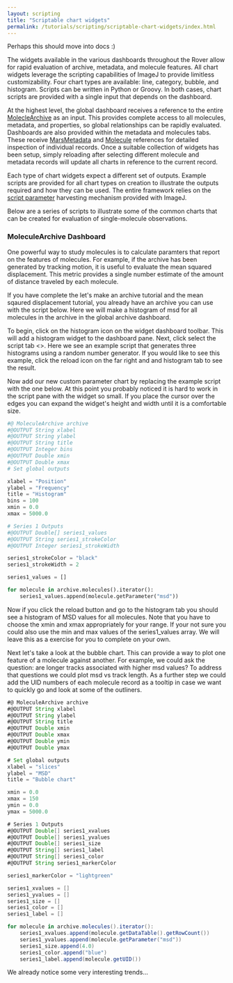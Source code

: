 ```yaml
---
layout: scripting
title: "Scriptable chart widgets"
permalink: /tutorials/scripting/scriptable-chart-widgets/index.html
---
```


Perhaps this should move into docs :)

The widgets available in the various dashboards throughout the Rover allow for rapid evaluation of archive, metadata, and molecule features. All chart widgets leverage the scripting capabilities of ImageJ to provide limitless customizability. Four chart types are available: line, category, bubble, and histogram. Scripts can be written in Python or Groovy. In both cases, chart scripts are provided with a single input that depends on the dashboard.

At the highest level, the global dashboard receives a reference to the entire [MolecleArchive](https://duderstadt-lab.github.io/mars-core/javadoc/de/mpg/biochem/mars/molecule/MoleculeArchive.html) as an input. This provides complete access to all molecules, metadata, and properties, so global relationships can be rapidly evaluated. Dashboards are also provided within the metadata and molecules tabs. These receive [MarsMetadata](https://duderstadt-lab.github.io/mars-core/javadoc/de/mpg/biochem/mars/molecule/MarsMetadata.html) and [Molecule](https://duderstadt-lab.github.io/mars-core/javadoc/de/mpg/biochem/mars/molecule/Molecule.html) references for detailed inspection of individual records. Once a suitable collection of widgets has been setup, simply reloading after selecting different molecule and metadata records will update all charts in reference to the current record.

Each type of chart widgets expect a different set of outputs. Example scripts are provided for all chart types on creation to illustrate the outputs required and how they can be used. The entire framework relies on the [script parameter](https://imagej.net/Script_Parameters) harvesting mechanism provided with ImageJ.

Below are a series of scripts to illustrate some of the common charts that can be created for evaluation of single-molecule observations.

### MoleculeArchive Dashboard

One powerful way to study molecules is to calculate paramters that report on the features of molecules. For example, if the archive has been generated by tracking motion, it is useful to evaluate the mean squared displacement. This metric provides a single number estimate of the amount of distance traveled by each molecule.

If you have complete the let's make an archive tutorial and the mean sqaured displacement tutorial, you already have an archive you can use with the script below. Here we will make a histogram of msd for all molecules in the archive in the global archive dashboard.

To begin, click on the histogram icon on the widget dashboard toolbar. This will add a histogram widget to the dashboard pane. Next, click select the script tab <>. Here we see an example script that generates three histograms using a random number generator. If you would like to see this example, click the reload icon on the far right and and histogram tab to see the result.

Now add our new custom parameter chart by replacing the example script with the one below. At this point you probably noticed it is hard to work in the script pane with the widget so small. If you place the cursor over the edges you can expand the widget's height and width until it is a comfortable size.

```python
#@ MoleculeArchive archive
#@OUTPUT String xlabel
#@OUTPUT String ylabel
#@OUTPUT String title
#@OUTPUT Integer bins
#@OUTPUT Double xmin
#@OUTPUT Double xmax
# Set global outputs

xlabel = "Position"
ylabel = "Frequency"
title = "Histogram"
bins = 100
xmin = 0.0
xmax = 5000.0

# Series 1 Outputs
#@OUTPUT Double[] series1_values
#@OUTPUT String series1_strokeColor
#@OUTPUT Integer series1_strokeWidth

series1_strokeColor = "black"
series1_strokeWidth = 2

series1_values = []

for molecule in archive.molecules().iterator():
    series1_values.append(molecule.getParameter("msd"))
```
Now if you click the reload button and go to the histogram tab you should see a histogram of MSD values for all molecules. Note that you have to choose the xmin and xmax appropriately for your range. If your not sure you could also use the min and max values of the series1_values array. We will leave this as a exercise for you to complete on your own.

Next let's take a look at the bubble chart. This can provide a way to plot one feature of a molecule against another. For example, we could ask the question: are longer tracks associated with higher msd values? To address that questions we could plot msd vs track length. As a further step we could add the UID numbers of each molecule record as a tooltip in case we want to quickly go and look at some of the outliners.

```groovy
#@ MoleculeArchive archive
#@OUTPUT String xlabel
#@OUTPUT String ylabel
#@OUTPUT String title
#@OUTPUT Double xmin
#@OUTPUT Double xmax
#@OUTPUT Double ymin
#@OUTPUT Double ymax

# Set global outputs
xlabel = "slices"
ylabel = "MSD"
title = "Bubble chart"

xmin = 0.0
xmax = 150
ymin = 0.0
ymax = 5000.0

# Series 1 Outputs
#@OUTPUT Double[] series1_xvalues
#@OUTPUT Double[] series1_yvalues
#@OUTPUT Double[] series1_size
#@OUTPUT String[] series1_label
#@OUTPUT String[] series1_color
#@OUTPUT String series1_markerColor

series1_markerColor = "lightgreen"

series1_xvalues = []
series1_yvalues = []
series1_size = []
series1_color = []
series1_label = []

for molecule in archive.molecules().iterator():
	series1_xvalues.append(molecule.getDataTable().getRowCount())
	series1_yvalues.append(molecule.getParameter("msd"))
	series1_size.append(4.0)
	series1_color.append("blue")
	series1_label.append(molecule.getUID())  
```
We already notice some very interesting trends...
